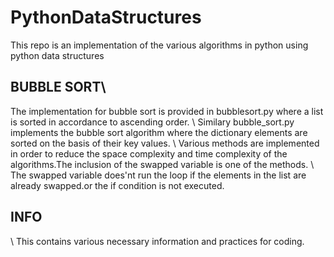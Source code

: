 # PythonDataStructures
This repo is an implementation of the various algorithms in python using python data structures
## BUBBLE SORT\\
The implementation for bubble sort is provided in bubblesort.py where a list is sorted in accordance to ascending order.
\\ Similary bubble_sort.py implements the bubble sort algorithm where the dictionary elements are sorted on the basis of their key values.
\\  Various methods are implemented in order to reduce the space complexity and time complexity of the algorithms.The inclusion of the swapped variable is one of the methods.
\\ The swapped variable does'nt run the loop if the elements in the list are already swapped.or the if condition is not executed.
## INFO
\\ This contains various necessary information and practices for coding.
